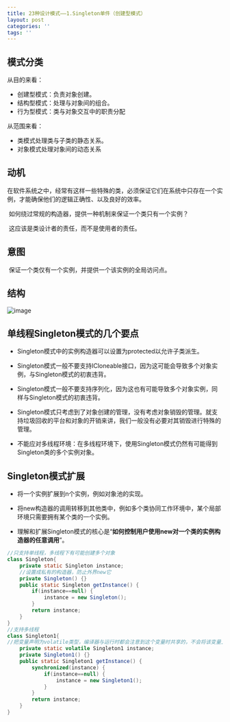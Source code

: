 ```yaml
---
title: 23种设计模式——1.Singleton单件（创建型模式）
layout: post
categories: ''
tags: ''
---
```

## 模式分类

从目的来看：

- 创建型模式：负责对象创建。
- 结构型模式：处理与对象间的组合。
- 行为型模式：类与对象交互中的职责分配

从范围来看：

- 类模式处理类与子类的静态关系。
- 对象模式处理对象间的动态关系

## 动机

​	在软件系统之中，经常有这样一些特殊的类，必须保证它们在系统中只存在一个实例，才能确保他们的逻辑正确性、以及良好的效率。

​	如何绕过常规的构造器，提供一种机制来保证一个类只有一个实例？

​	这应该是类设计者的责任，而不是使用者的责任。

## 意图

​	保证一个类仅有一个实例，并提供一个该实例的全局访问点。

## 结构

![image](https://github.com/DaLian369/DaLian369.github.io/tree/master/img/单例模式结构.jpg)

## 单线程Singleton模式的几个要点

- Singleton模式中的实例构造器可以设置为protected以允许子类派生。

- Singleton模式一般不要支持ICloneable接口，因为这可能会导致多个对象实例，与Singleton模式的初衷违背。

- Singleton模式一般不要支持序列化，因为这也有可能导致多个对象实例，同样与Singleton模式的初衷违背。

- Singleton模式只考虑到了对象创建的管理，没有考虑对象销毁的管理。就支持垃圾回收的平台和对象的开销来讲，我们一般没有必要对其销毁进行特殊的管理。

- 不能应对多线程环境：在多线程环境下，使用Singleton模式仍然有可能得到Singleton类的多个实例对象。

## Singleton模式扩展

- 将一个实例扩展到n个实例，例如对象池的实现。

- 将new构造器的调用转移到其他类中，例如多个类协同工作环境中，某个局部环境只需要拥有某个类的一个实例。

- 理解和扩展Singleton模式的核心是“**如何控制用户使用new对一个类的实例构造器的任意调用**”。

```java
//只支持单线程，多线程下有可能创建多个对象
class Singleton{
	private static Singleton instance;
	//设置成私有的构造器，防止外界new它
	private Singleton() {}
	public static Singleton getInstance() {
		if(instance==null) {
			instance = new Singleton();
		}
		return instance;
	}
}
//支持多线程
class Singleton1{
//把变量声明为volatile类型，编译器与运行时都会注意到这个变量时共享的，不会将该变量上的操作与其他内存操作一起重排序
	private static volatile Singleton1 instance;
	private Singleton1() {}
	public static Singleton1 getInstance() {
		synchronized(instance) {
			if(instance==null) {
				instance = new Singleton1();
			}
		}
		return instance;
	}
}
```